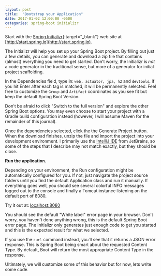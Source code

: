 ```yaml
---
layout: post
title:  "Bootstrap your Application"
date: 2017-01-02 12:00:00 -0500
categories: spring-boot initializr
---
```


Start with the [Spring Initializr](http://start.spring.io/){:target="_blank"} web site at
[http://start.spring.io](http://start.spring.io).
  
The Initializr will help you set up your Spring Boot project.  By filling out just a few details,
you can generate and download a zip file that contains (almost) everything you need to get started.
Don't worry, the Initializr is _not_ a code generator in the traditional sense, but more of a
generator for initial project scaffolding.

In the Dependencies field, type in: `web, actuator, jpa, h2` and `devtools`.  If you hit Enter after
each tag is matched, it will be permanently selected.  Feel free to customize the `Group` and
`Artifact` coordinates as you see fit but keep the default Spring Boot Version.
  
Don't be afraid to click "Switch to the full version" and explore the other Spring Boot options.
You may even choose to start your project with a Gradle build configuration instead (however, I will
assume Maven for the remainder of this journal).

Once the dependencies selected, click the the Generate Project button.  When the download finishes,
unzip the file and import the project into your development environment.  I primarily use the
[IntelliJ IDE](https://www.jetbrains.com/idea/) from JetBrains, so some of the steps that I describe
may not match exactly, but they should be close.

**Run the application.**

Depending on your environment, the Run configuration might be automatically configured for you.  If
not, just navigate the project source folders until you find the default Application class and run
it manually.  If everything goes well, you should see several colorful INFO messages logged out to
the console and finally a Tomcat instance listening on the default port of 8080.

Try it out at: [localhost:8080](http://localhost:8080)

You should see the default "White label" error page in your browser.  Don't worry, you haven't done
anything wrong, this is the default Spring Boot error page.  The Initializr only generates just
enough code to get you started and this is the expected result for what we selected.
 
If you use the `curl` command instead, you'll see that it returns a JSON error response.  This is
Spring Boot being smart about the requested Content Type.  By default, Boot will return the most
appropriate Content Type in the response.

Ultimately, we will customize some of this behavior but for now, lets write some code.
